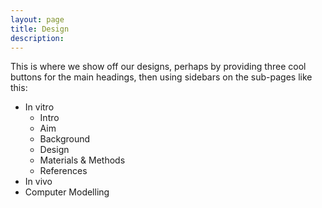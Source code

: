 ```yaml
---
layout: page
title: Design
description: 
---
```


This is where we show off our designs, perhaps by providing three cool buttons for the main headings, then using sidebars on the sub-pages like this:

- In vitro
    - Intro
    - Aim
    - Background
    - Design
    - Materials & Methods
    - References
- In vivo
- Computer Modelling




